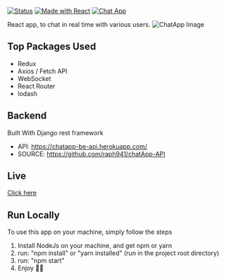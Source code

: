 [![Status](https://img.shields.io/website-up-down-green-red/https/chatapp-fullstack.netlify.app//health.svg)](chatapp-fullstack.netlify.app)
[![Made with React](https://img.shields.io/badge/made%20with-React-orange.svg)](https://reactjs.org/)
[![Chat App](https://img.shields.io/endpoint?url=https://dashboard.cypress.io/badge/simple/v7kcck/master&style=flat&logo=cypress)](https://dashboard.cypress.io/projects/v7kcck/runs)

React app, to chat in real time with various users.
![ChatApp Image](https://res.cloudinary.com/raph941/image/upload/v1604640769/Github%20/chatpp/chat4_zfakkb.png)

## Top Packages Used
* Redux
* Axios / Fetch API
* WebSocket
* React Router
* lodash

## Backend 
Built With Django rest framework
* API: https://chatapp-be-api.herokuapp.com/
* SOURCE: https://github.com/raph941/chatApp-API

## Live 
  [Click here](https://chatapp-fullstack.netlify.app)

## Run Locally
To use this app on your machine, simply follow the steps
1. Install NodeJs on your machine, and get npm or yarn
2. run: "npm install" or "yarn installed" (run in the project root directory) 
3. run: "npm start"
4. Enjoy 🤝🚀